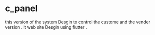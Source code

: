 # c_panel
this version of the system Desgin to control the custome and the vender version .
            it web site Desgin using flutter .


